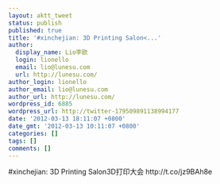 ```yaml
---
layout: aktt_tweet
status: publish
published: true
title: '#xinchejian: 3D Printing Salon<...'
author:
  display_name: Lio李欧
  login: lionello
  email: lio@lunesu.com
  url: http://lunesu.com/
author_login: lionello
author_email: lio@lunesu.com
author_url: http://lunesu.com/
wordpress_id: 6885
wordpress_url: http://twitter-179509891138994177
date: '2012-03-13 18:11:07 +0800'
date_gmt: '2012-03-13 10:11:07 +0800'
categories: []
tags: []
comments: []
---
```

<p>#xinchejian: <!--:en-->3D Printing Salon<!--:--><!--:zh-->3D打印大会<!--:--> http://t.co/jz9BAh8e</p>
